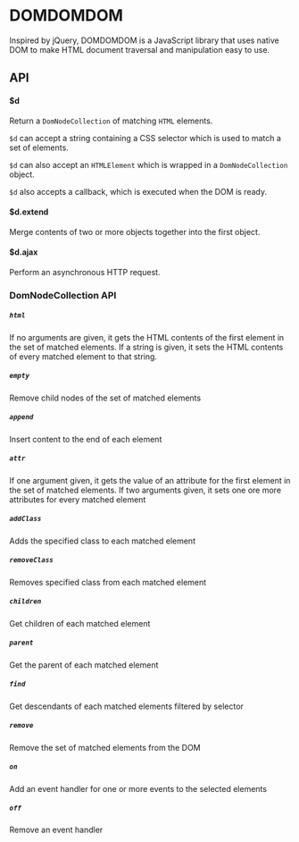 # DOMDOMDOM

Inspired by jQuery, DOMDOMDOM is a JavaScript library that uses native DOM to make HTML document traversal and manipulation easy to use.

## API
#### $d
  Return a `DomNodeCollection` of matching `HTML` elements.

  `$d` can accept a string containing a CSS selector which is used to match a set of elements.

  `$d` can also accept an `HTMLElement` which is wrapped in a `DomNodeCollection` object.
  
  `$d` also accepts a callback, which is executed when the DOM is ready.

#### $d.extend
  Merge contents of two or more objects together into the first object.
#### $d.ajax
  Perform an asynchronous HTTP request.


### DomNodeCollection API
##### `html`
  If no arguments are given, it gets the HTML contents of the first element in the set of matched elements.  If a string is given, it sets the HTML contents of every matched element to that string.
##### `empty`
  Remove child nodes of the set of matched elements
##### `append`
  Insert content to the end of each element
##### `attr`
  If one argument given, it gets the value of an attribute for the first element in the set of matched elements.  If two arguments given, it sets one ore more attributes for every matched element
##### `addClass`
  Adds the specified class to each matched element
##### `removeClass`
  Removes specified class from each matched element
##### `children`
  Get children of each matched element
##### `parent`
  Get the parent of each matched element
##### `find`
  Get descendants of each matched elements filtered by selector
##### `remove`
  Remove the set of matched elements from the DOM
##### `on`
  Add an event handler for one or more events to the selected elements
##### `off`
  Remove an event handler

